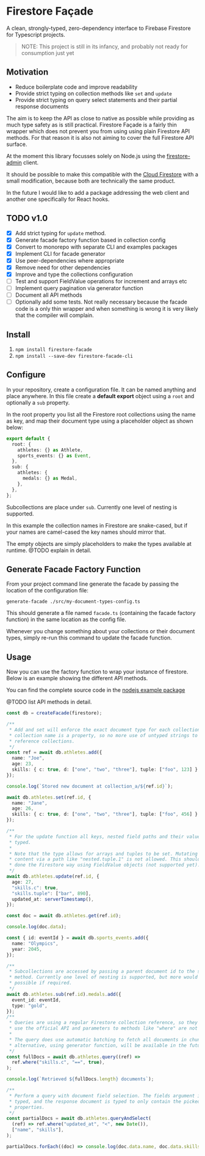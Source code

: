 # Firestore Façade

A clean, strongly-typed, zero-dependency interface to Firebase Firestore for
Typescript projects.

> NOTE: This project is still in its infancy, and probably not ready for
> consumption just yet

## Motivation

- Reduce boilerplate code and improve readability
- Provide strict typing on collection methods like `set` and `update`
- Provide strict typing on query select statements and their partial response
  documents

The aim is to keep the API as close to native as possible while providing as
much type safety as is still practical. Firestore Façade is a fairly thin
wrapper which does not prevent you from using using plain Firestore API methods.
For that reason it is also not aiming to cover the full Firestore API surface.

At the moment this library focusses solely on Node.js using the
[firestore-admin](https://github.com/firebase/firebase-admin-node) client.

It should be possible to make this compatible with the [Cloud
Firestore](https://github.com/googleapis/nodejs-firestore) with a small
modification, because both are technically the same product.

In the future I would like to add a package addressing the web client and
another one specifically for React hooks.

## TODO v1.0

- [x] Add strict typing for `update` method.
- [x] Generate facade factory function based in collection config
- [x] Convert to monorepo with separate CLI and examples packages
- [x] Implement CLI for facade generator
- [x] Use peer-dependencies where appropriate
- [x] Remove need for other dependencies
- [x] Improve and type the collections configuration
- [ ] Test and support FieldValue operations for increment and arrays etc
- [ ] Implement query pagination via generator function
- [ ] Document all API methods
- [ ] Optionally add some tests. Not really necessary because the facade code is
      a only thin wrapper and when something is wrong it is very likely that the
      compiler will complain.

## Install

1. `npm install firestore-facade`
2. `npm install --save-dev firestore-facade-cli`

## Configure

In your repository, create a configuration file. It can be named anything and
place anywhere. In this file create a **default export** object using a `root`
and optionally a `sub` property.

In the root property you list all the Firestore root collections using the name
as key, and map their document type using a placeholder object as shown below:

```ts
export default {
  root: {
    athletes: {} as Athlete,
    sports_events: {} as Event,
  },
  sub: {
    athletes: {
      medals: {} as Medal,
    },
  },
};
```

Subcollections are place under `sub`. Currently one level of nesting is
supported.

In this example the collection names in Firestore are snake-cased, but
if your names are camel-cased the key names should mirror that.

The empty objects are simply placeholders to make the types available at
runtime. @TODO explain in detail.

## Generate Facade Factory Function

From your project command line generate the facade by passing the location of
the configuration file:

`generate-facade ./src/my-document-types-config.ts`

This should generate a file named `facade.ts` (containing the facade factory
function) in the same location as the config file.

Whenever you change something about your collections or their document types,
simply re-run this command to update the facade function.

## Usage

Now you can use the factory function to wrap your instance of firestore. Below
is an example showing the different API methods.

You can find the complete source code in the [nodejs example package](./src/packages/example-nodejs)

@TODO list API methods in detail.

```ts
const db = createFacade(firestore);

/**
 * Add and set will enforce the exact document type for each collection. Each
 * collection name is a property, so no more use of untyped strings to
 * reference collections.
 */
const ref = await db.athletes.add({
  name: "Joe",
  age: 23,
  skills: { c: true, d: ["one", "two", "three"], tuple: ["foo", 123] },
});

console.log(`Stored new document at collection_a/${ref.id}`);

await db.athletes.set(ref.id, {
  name: "Jane",
  age: 26,
  skills: { c: true, d: ["one", "two", "three"], tuple: ["foo", 456] },
});

/**
 * For the update function all keys, nested field paths and their values are
 * typed.
 *
 * Note that the type allows for arrays and tuples to be set. Mutating their
 * content via a path like "nested.tuple.1" is not allowed. This should be
 * done the Firestore way using FieldValue objects (not supported yet).
 */
await db.athletes.update(ref.id, {
  age: 27,
  "skills.c": true,
  "skills.tuple": ["bar", 890],
  updated_at: serverTimestamp(),
});

const doc = await db.athletes.get(ref.id);

console.log(doc.data);

const { id: eventId } = await db.sports_events.add({
  name: "Olympics",
  year: 2045,
});

/**
 * Subcollections are accessed by passing a parent document id to the sub
 * method. Currently one level of nesting is supported, but more would be
 * possible if required.
 */
await db.athletes.sub(ref.id).medals.add({
  event_id: eventId,
  type: "gold",
});
/**
 * Queries are using a regular Firestore collection reference, so they largely
 * use the official API and parameters to methods like "where" are not typed.
 *
 * The query does use automatic batching to fetch all documents in chunks. An
 * alternative, using generator function, will be available in the future.
 */
const fullDocs = await db.athletes.query((ref) =>
  ref.where("skills.c", "==", true),
);

console.log(`Retrieved ${fullDocs.length} documents`);

/**
 * Perform a query with document field selection. The fields argument is
 * typed, and the response document is typed to only contain the picked
 * properties.
 */
const partialDocs = await db.athletes.queryAndSelect(
  (ref) => ref.where("updated_at", "<", new Date()),
  ["name", "skills"],
);

partialDocs.forEach((doc) => console.log(doc.data.name, doc.data.skills));
```
